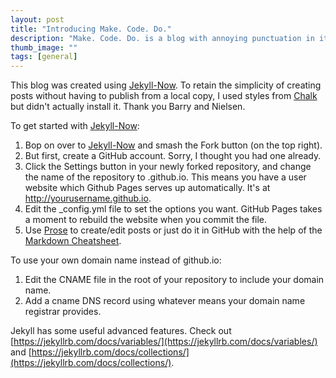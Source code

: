 ```yaml
---
layout: post
title: "Introducing Make. Code. Do."
description: "Make. Code. Do. is a blog with annoying punctuation in its title."
thumb_image: ""
tags: [general]
---
```


This blog was created using [Jekyll-Now](http://www.github.com/barryclark/jekyll-now). To retain the simplicity of creating posts without having to publish from a local copy, I used styles from [Chalk](http://chalk.nielsenramon.com/) but didn't actually install it. Thank you Barry and Nielsen.

To get started with [Jekyll-Now](http://www.github.com/barryclark/jekyll-now):
1. Bop on over to [Jekyll-Now](http://www.github.com/barryclark/jekyll-now) and smash the Fork button (on the top right).
2. But first, create a GitHub account. Sorry, I thought you had one already.
3. Click the Settings button in your newly forked repository, and change the name of the repository to <yourusername>.github.io. This means you have a user website which Github Pages serves up automatically. It's at http://yourusername.github.io.
4. Edit the _config.yml file to set the options you want. GitHub Pages takes a moment to rebuild the website when you commit the file.
5. Use [Prose](Prose) to create/edit posts or just do it in GitHub with the help of the [Markdown Cheatsheet](https://github.com/adam-p/markdown-here/wiki/Markdown-Cheatsheet).
  
To use your own domain name instead of github.io:
1. Edit the CNAME file in the root of your repository to include your domain name.
2. Add a cname DNS record using whatever means your domain name registrar provides.

Jekyll has some useful advanced features. Check out [https://jekyllrb.com/docs/variables/](https://jekyllrb.com/docs/variables/) and [https://jekyllrb.com/docs/collections/](https://jekyllrb.com/docs/collections/).
